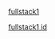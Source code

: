 [fullstack1](https://fullstack1-yz5i.onrender.com/api/persons)


[fullstack1 id](https://fullstack1-yz5i.onrender.com/api/persons/1)

